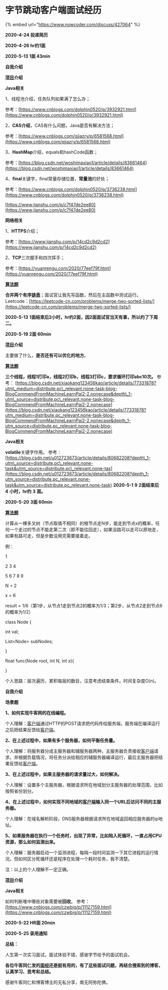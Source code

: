 # 字节跳动客户端面试经历

{% embed url="https://www.nowcoder.com/discuss/427064" %}

**2020-4-24  投递简历**

 **2020-4-26  hr约1面**

 **2020-5-13  1面  43min**

 **自我介绍**

 [**项目**](/jump/super-jump/word?word=%E9%A1%B9%E7%9B%AE)**介绍**

 **Java相关**

 1、线程池介绍，任务队列如果满了怎么办；

 参考：[https://www.cnblogs.com/dolphin0520/p/3932921.html](https://www.cnblogs.com/dolphin0520/p/3932921.html)

 2、**CAS介绍**，CAS有什么问题，Java是否有解决方法；

 参考：[https://www.cnblogs.com/qjjazry/p/6581568.html](https://www.cnblogs.com/qjjazry/p/6581568.html)

 3、**HashMap**介绍，equals和hashCode函数；

 参考：[https://blog.csdn.net/woshimaxiao1/article/details/83661464](https://blog.csdn.net/woshimaxiao1/article/details/83661464)

 4、**final**关键字，final常量存储位置，**常量池**的好处；

 参考：[https://www.cnblogs.com/dolphin0520/p/3736238.html](https://www.cnblogs.com/dolphin0520/p/3736238.html)

 [https://www.jianshu.com/p/c7f47de2ee80](https://www.jianshu.com/p/c7f47de2ee80)

 **网络相关**

 1、**HTTPS**介绍；

 参考：[https://www.jianshu.com/p/14cd2c9d2cd2](https://www.jianshu.com/p/14cd2c9d2cd2)

 2、**TCP**三次握手和四次挥手；

 参考：[https://yuanrengu.com/2020/77eef79f.html](https://yuanrengu.com/2020/77eef79f.html)

 [**算法题**](/jump/super-jump/word?word=%E7%AE%97%E6%B3%95%E9%A2%98)

 **合并两个有序**[**链表**](/jump/super-jump/word?word=%E9%93%BE%E8%A1%A8)；面试官让我先写函数，然后在主函数中测试运行。 Leetcode：[https://leetcode-cn.com/problems/merge-two-sorted-lists/](https://leetcode-cn.com/problems/merge-two-sorted-lists/)  


 **2020-5-13** **1面结束后2小时，hr约2面，因2面面试官当天有事，所以约了下周二。**

 **2020-5-19  2面  60min**

 [**项目**](/jump/super-jump/word?word=%E9%A1%B9%E7%9B%AE)**介绍**

 主要做了什么，**是否还有可以优化的地方**。

 [**算法题**](/jump/super-jump/word?word=%E7%AE%97%E6%B3%95%E9%A2%98)

 **三个线程，线程1打印a，线程2打印b，线程3打印c，要求循环打印abc10次。** 参考： [https://blog.csdn.net/xiaokang123456kao/article/details/77331878?utm\_medium=distribute.pc\_relevant.none-task-blog-BlogCommendFromMachineLearnPai2-2.nonecase&depth\_1-utm\_source=distribute.pc\_relevant.none-task-blog-BlogCommendFromMachineLearnPai2-2.nonecase](https://blog.csdn.net/xiaokang123456kao/article/details/77331878?utm_medium=distribute.pc_relevant.none-task-blog-BlogCommendFromMachineLearnPai2-2.nonecase&depth_1-utm_source=distribute.pc_relevant.none-task-blog-BlogCommendFromMachineLearnPai2-2.nonecase)

 **Java相关**

 **volatile**关键字作用。 参考： [https://blog.csdn.net/u012723673/article/details/80682208?depth\_1-utm\_source=distribute.pc\_relevant.none-task&utm\_source=distribute.pc\_relevant.none-tas](https://blog.csdn.net/u012723673/article/details/80682208?depth_1-utm_source=distribute.pc_relevant.none-task&utm_source=distribute.pc_relevant.none-task) **2020-5-1** **9** **2面结束后** **4** **小时，hr约** **3** **面。**

 **2020-5-20** **3面 60min**

 [**算法题**](/jump/super-jump/word?word=%E7%AE%97%E6%B3%95%E9%A2%98)

 计算从一棵多叉树（节点取值不相同）的根节点走N步，能走到节点x的概率，任何一个走过的节点不能走第二次（即不能往回走），如果没路可以走可以原地走，如果有路可走，但是步数没用完需要接着走。

 例：

 1

 2            3            4

 5   6       7         8     9

 N = 2

 x = 6

 result = 1/6（第1步，从节点1走到节点2的概率为1/3；第2步，从节点2走到节点6的概率为1/2）

 class Node {

 int val;

 List&lt;Node&gt; subNodes;

 }

 float func\(Node root, int N, int x\){

 }

 个人思路：层次遍历，累积每层的数目，注意考虑结束条件。时间复杂度O\(n\)。

 **自我介绍**

 **场景题**

 **1、如何实现牛客网的在线编程。**

 个人理解：[客户端](/jump/super-jump/word?word=%E5%AE%A2%E6%88%B7%E7%AB%AF)通过HTTP的POST请求把代码传给服务端，服务端在编译运行之后把结果反馈给[客户端](/jump/super-jump/word?word=%E5%AE%A2%E6%88%B7%E7%AB%AF)。

 **2、在上述过程中，如果有多个服务器，如何平衡任务量。**

 个人理解：将服务器分成主服务器和辅服务器两种，主服务器负责接收[客户端](/jump/super-jump/word?word=%E5%AE%A2%E6%88%B7%E7%AB%AF)请求，并根据负载情况，将任务分派给相应的辅服务器编译运行，最后主服务器把结果反馈给[客户端](/jump/super-jump/word?word=%E5%AE%A2%E6%88%B7%E7%AB%AF)。

 **3、在上述过程中，如果主服务器的请求量过大，如何解决。**

 个人理解：设置多个主服务器，根据请求所在地域划分主服务器的处理范围，比如按照省份划分。

 **4、在上述过程中，如何实现不同地域的**[**客户端**](/jump/super-jump/word?word=%E5%AE%A2%E6%88%B7%E7%AB%AF)**输入同一个URL后访问不同的主服务器。**

 个人理解：在域名解析阶段，DNS服务器根据请求所在地域返回相应服务器的ip地址。

 **5、如果服务器在执行一个任务时，出现了异常，比如陷入死循环，一直占用CPU资源，那么如何监测出来。**

 个人理解：服务器启动一个监测进程，每隔一段时间监测一下其它进程的运行情况。但如何区分死循环还是程序在处理一个耗时任务，我不清楚。

 注：以上的个人理解不一定正确。

 [**项目**](/jump/super-jump/word?word=%E9%A1%B9%E7%9B%AE)**介绍**

 **Java相关**

 如何判断堆中哪些对象需要被**回收**。 参考：[https://www.cnblogs.com/czwbig/p/11127159.html](https://www.cnblogs.com/czwbig/p/11127159.html)

 **2020-5-22 HR面  20min**

 **2020-5-25 录用通知**

 **总结：**

 人生第一次实习面试，面试体验不错，感谢字节给予的面试机会。

 **各位牛客同仁发的**[**面经**](/jump/super-jump/word?word=%E9%9D%A2%E7%BB%8F)**还是挺有用的，有了这些面试问题，再结合搜索到的博客，认真学习、思考和总结。**

 感谢牛客同仁和博客博主的无私分享，南无阿弥陀佛。

